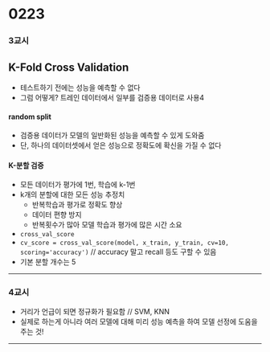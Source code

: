 # 0223
### 3교시
## K-Fold Cross Validation
- 테스트하기 전에는 성능을 예측할 수 없다
- 그럼 어떻게? 트레인 데이터에서 일부를 검증용 데이터로 사용4
####  random split
- 검증용 데이터가 모델의 일반화된 성능을 예측할 수 있게 도와줌
- 단, 하나의 데이터셋에서 얻은 성능으로 정확도에 확신을 가질 수 없다

#### K-분할 검증
- 모든 데이터가 평가에 1번, 학습에 k-1번
- k개의 분할에 대한 모든 성능 추정치
    - 반복학습과 평가로 정확도 향상
    - 데이터 편향 방지
    - 반복횟수가 많아 모델 학습과 평가에 많은 시간 소요
- ``cross_val_score``
- ``cv_score = cross_val_score(model, x_train, y_train, cv=10, scoring='accuracy')`` // accuracy 말고 recall 등도 구할 수 있음
- 기본 분할 개수는 5
---
### 4교시
- 거리가 언급이 되면 정규화가 필요함 // SVM, KNN
- 실제로 하는게 아니라 여러 모델에 대해 미리 성능 예측을 하여 모델 선정에 도움을 주는 것!
---
